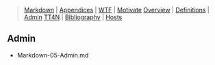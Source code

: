 [  this is a comment. ]::

<link href="styles.css" rel="stylesheet"></link>

> [Markdown](../Markdown.md) | [Appendices](./Markdown-00-Appendices.md) | [WTF](./Markdown-01-WTF.md) | [Motivate](./Markdown-02-Motivate.md) 
> [Overview](./Markdown-03-Overview.md) | [Definitions](./Markdown-04-Definitions.md) | [Admin](./Markdown-05-Admin.md) 
> [TT4N](./Markdown-06-TT4N.md) | [Bibliography](./Markdown-99-Bibliography.md) | [Hosts](./Markdown-07-Hosts.md)

## Admin

- Markdown-05-Admin.md

